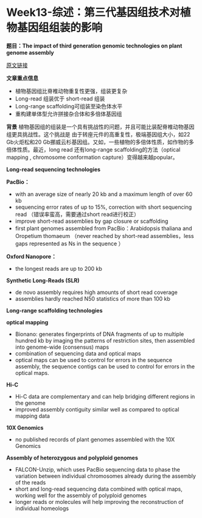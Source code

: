 # Week13-综述：第三代基因组技术对植物基因组组装的影响


**题目：The impact of third generation genomic technologies on plant genome assembly**

[原文链接][1]

**文章重点信息**

 - 植物基因组比脊椎动物重复性更强，组装更复杂
 - Long-read 组装优于 short-read 组装 
 - Long-range scaffolding可组装至染色体水平
 - 重构建单体型允许拼接杂合体和多倍体基因组

**背景**
植物基因组的组装是一个具有挑战性的问题，并且可能比装配脊椎动物基因组更具挑战性。这个挑战是
由于转座元件的高重复性，极端基因组大小，如22 Gb火炬松和20 Gb挪威云杉基因组。又如，一些植物的多倍体性质，如作物的多倍体性质。最近，long read 还有long-range scaffolding的方法（optical mapping , chromosome conformation capture）变得越来越popular。

**Long-read sequencing technologies**

**PacBio：**

 - with an average size of nearly 20 kb and a maximum length of over 60 kb 
 - sequencing error rates of up to 15%, correction with short sequencing read （错误率蛮高，需要通过short read进行校正）
 - improve short-read assemblies by gap closure or scaffolding
 -  first plant genomes assembled from PacBio：Arabidopsis thaliana and Oropetium thomaeum （never reached by short-read assemblies，less gaps represented as Ns in the sequence ）
 

**Oxford Nanopore：**

 - the longest reads are up to 200 kb
 
**Synthetic Long-Reads (SLR)**

 - de novo assembly requires high amounts of short read coverage
 -  assemblies hardly reached N50 statistics of more than 100 kb

**Long-range scaffolding technologies**

**optical mapping**

 - Bionano: generates fingerprints of DNA fragments of up to multiple hundred kb by imaging the patterns of restriction sites, then assembled into genome-wide (consensus) maps
 - combination of sequencing data and optical maps
 -  optical maps can be used to control for errors in the sequence assembly, the sequence contigs can be used to control for errors in the optical maps.

**Hi-C**

 - Hi-C data are complementary and can help bridging different regions in the genome
 -  improved assembly contiguity similar well as compared to optical mapping data

**10X Genomics**

 - no published records of plant genomes assembled with the 10X Genomics 


**Assembly of heterozygous and polyploid genomes**
  
 - FALCON-Unzip, which uses PacBio sequencing data to phase the variation between individual chromosomes already during the assembly of the reads
 - short and long-read sequencing data combined with optical maps, working well for the assembly of polyploid genomes
 - longer reads or molecules will help improving the reconstruction of individual homeologs


 
  [1]: https://www.sciencedirect.com/science/article/pii/S1369526616301315